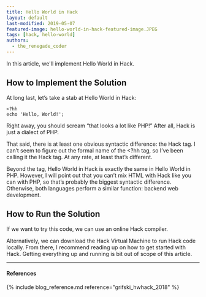 ```yaml
---
title: Hello World in Hack
layout: default
last-modified: 2019-05-07
featured-image: hello-world-in-hack-featured-image.JPEG
tags: [hack, hello-world]
authors:
  - the_renegade_coder
---
```


In this article, we'll implement Hello World in Hack.

## How to Implement the Solution

At long last, let’s take a stab at Hello World in Hack:

```hack
<?hh
echo 'Hello, World!';
```

Right away, you should scream “that looks a lot like PHP!” 
After all, Hack is just a dialect of PHP.

That said, there is at least one obvious syntactic difference: 
the Hack tag. I can’t seem to figure out the formal name of 
the <?hh tag, so I’ve been calling it the Hack tag. At any 
rate, at least that’s different.

Beyond the tag, Hello World in Hack is exactly the same in Hello 
World in PHP. However, I will point out that you can’t mix HTML 
with Hack like you can with PHP, so that’s probably the biggest 
syntactic difference. Otherwise, both languages perform a similar 
function: backend web development.

## How to Run the Solution

If we want to try this code, we can use an online Hack compiler. 

Alternatively, we can download the Hack Virtual Machine to run 
Hack code locally. From there, I recommend reading up on how to 
get started with Hack. Getting everything up and running is bit 
out of scope of this article.

---

#### References

{% include blog_reference.md reference="grifski_hwhack_2018" %}
